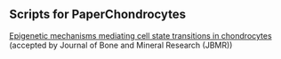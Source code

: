 ## Scripts for PaperChondrocytes
[Epigenetic mechanisms mediating cell state transitions in chondrocytes](https://www.biorxiv.org/content/10.1101/2020.10.26.319822v1) (accepted by Journal of Bone and Mineral Research (JBMR))

